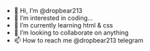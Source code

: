 - 👋 Hi, I’m @dropbear213
- 👀 I’m interested in coding...
- 🌱 I’m currently learning html & css
- 💞️ I’m looking to collaborate on anything
- 📫 How to reach me @dropbear213 telegram

<!---
dropbear213/dropbear213 is a ✨ special ✨ repository because its `README.md` (this file) appears on your GitHub profile.
You can click the Preview link to take a look at your changes.
--->
